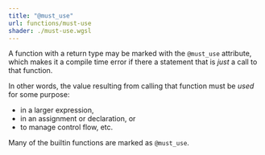 ```yaml
---
title: "@must_use"
url: functions/must-use
shader: ./must-use.wgsl
---
```


A function with a return type may be marked with the `@must_use` attribute, which makes it a
compile time error if there a statement that is *just* a call to that function.

In other words, the value resulting from calling that function must be *used* for some purpose:
* in a larger expression,
* in an assignment or declaration, or
* to manage control flow, etc.

Many of the builtin functions are marked as `@must_use`.
